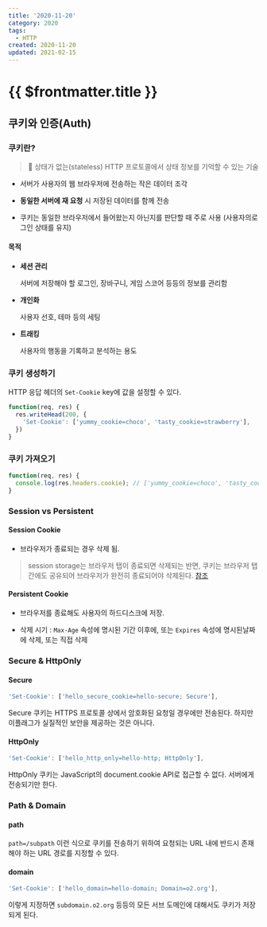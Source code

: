 ```yaml
---
title: '2020-11-20'
category: 2020
tags:
  - HTTP
created: 2020-11-20
updated: 2021-02-15
---
```


# {{ $frontmatter.title }}

## 쿠키와 인증(Auth)

### 쿠키란?

> 📌 상태가 없는(stateless) HTTP 프로토콜에서 상태 정보를 기억할 수 있는 기술

- 서버가 사용자의 웹 브라우저에 전송하는 작은 데이터 조각

- **동일한 서버에 재 요청** 시 저장된 데이터를 함께 전송

- 쿠키는 동일한 브라우저에서 들어왔는지 아닌지를 판단할 때 주로 사용 (사용자의로그인 상태를 유지)

#### 목적

- **세션 관리**

  서버에 저장해야 할 로그인, 장바구니, 게임 스코어 등등의 정보를 관리함

- **개인화**

  사용자 선호, 테마 등의 세팅

- **트래킹**

  사용자의 행동을 기록하고 분석하는 용도

### 쿠키 생성하기

HTTP 응답 헤더의 `Set-Cookie` key에 값을 설정할 수 있다.

```javascript
function(req, res) {
  res.writeHead(200, {
    'Set-Cookie': ['yummy_cookie=choco', 'tasty_cookie=strawberry'],
  })
}
```

### 쿠키 가져오기

```javascript
function(req, res) {
  console.log(res.headers.cookie); // ['yummy_cookie=choco', 'tasty_cookie=strawberry']
}
```

### Session vs Persistent

#### Session Cookie

- 브라우저가 종료되는 경우 삭제 됨.

> session storage는 브라우저 탭이 종료되면 삭제되는 반면, 쿠키는 브라우저 탭 간에도 공유되어 브라우저가 완전히 종료되어야 삭제된다. [참조](https://ko.javascript.info/localstorage)

#### Persistent Cookie

- 브라우저를 종료해도 사용자의 하드디스크에 저장.

- 삭제 시기 : `Max-Age` 속성에 명시된 기간 이후에, 또는 `Expires` 속성에 명시된날짜에 삭제, 또는 직접 삭제

### Secure & HttpOnly

#### Secure

```javascript
'Set-Cookie': ['hello_secure_cookie=hello-secure; Secure'],
```

Secure 쿠키는 HTTPS 프로토콜 상에서 암호화된 요청일 경우에만 전송된다. 하지만 이플래그가 실질적인 보안을 제공하는 것은 아니다.

#### HttpOnly

```javascript
'Set-Cookie': ['hello_http_only=hello-http; HttpOnly'],
```

HttpOnly 쿠키는 JavaScript의 document.cookie API로 접근할 수 없다. 서버에게 전송되기만 한다.

### Path & Domain

#### path

`path=/subpath` 이런 식으로 쿠키를 전송하기 위하여 요청되는 URL 내에 반드시 존재해야 하는 URL 경로를 지정할 수 있다.

#### domain

```javascript
'Set-Cookie': ['hello_domain=hello-domain; Domain=o2.org'],
```

이렇게 지정하면 `subdomain.o2.org` 등등의 모든 서브 도메인에 대해서도 쿠키가 저장되게 된다.
